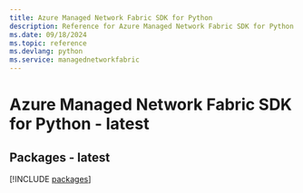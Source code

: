 ```yaml
---
title: Azure Managed Network Fabric SDK for Python
description: Reference for Azure Managed Network Fabric SDK for Python
ms.date: 09/18/2024
ms.topic: reference
ms.devlang: python
ms.service: managednetworkfabric
---
```

# Azure Managed Network Fabric SDK for Python - latest
## Packages - latest
[!INCLUDE [packages](managed-network-fabric-index.md)]